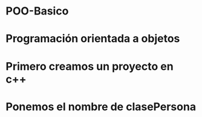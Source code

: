 # POO-Basico
# Programación orientada a objetos
# Primero creamos un proyecto en c++ 
# Ponemos el nombre de clasePersona
